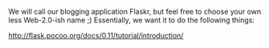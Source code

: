 We will call our blogging application Flaskr, but feel free to choose your own less Web-2.0-ish name ;) Essentially, we want it to do the following things:

http://flask.pocoo.org/docs/0.11/tutorial/introduction/